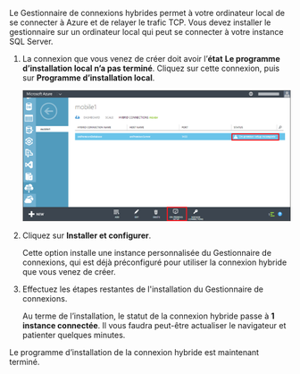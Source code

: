 
Le Gestionnaire de connexions hybrides permet à votre ordinateur local de se connecter à Azure et de relayer le trafic TCP. Vous devez installer le gestionnaire sur un ordinateur local qui peut se connecter à votre instance SQL Server.

1. La connexion que vous venez de créer doit avoir l’**état** **Le programme d’installation local n’a pas terminé**. Cliquez sur cette connexion, puis sur **Programme d’installation local**.
   
    ![On-Premises Setup](./media/hybrid-connections-install-connection-manager/5-1.png)
2. Cliquez sur **Installer et configurer**.
   
    Cette option installe une instance personnalisée du Gestionnaire de connexions, qui est déjà préconfiguré pour utiliser la connexion hybride que vous venez de créer.
3. Effectuez les étapes restantes de l'installation du Gestionnaire de connexions.
   
    Au terme de l’installation, le statut de la connexion hybride passe à **1 instance connectée**. Il vous faudra peut-être actualiser le navigateur et patienter quelques minutes.

Le programme d’installation de la connexion hybride est maintenant terminé.

<!---HONumber=Oct15_HO3-->